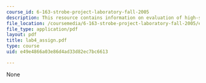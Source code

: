 ```yaml
---
course_id: 6-163-strobe-project-laboratory-fall-2005
description: This resource contains information on evaluation of high-speed video.
file_location: /coursemedia/6-163-strobe-project-laboratory-fall-2005/e49e4866a03e86d4ad33d82ec7bc6613_lab4_assign.pdf
file_type: application/pdf
layout: pdf
title: lab4_assign.pdf
type: course
uid: e49e4866a03e86d4ad33d82ec7bc6613

---
```

None